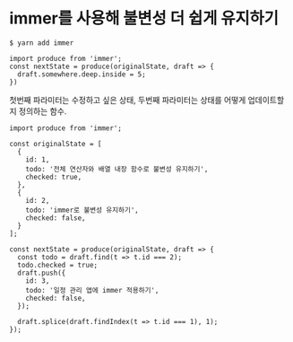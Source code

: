 # immer를 사용해 불변성 더 쉽게 유지하기

```
$ yarn add immer
```
```
import produce from 'immer';
const nextState = produce(originalState, draft => {
  draft.somewhere.deep.inside = 5;
})
```
첫번째 파라미터는 수정하고 싶은 상태, 두번째 파라미터는 상태를 어떻게 업데이트할 지 정의하는 함수.

```
import produce from 'immer';

const originalState = [
  {
    id: 1,
    todo: '전체 연산자와 배열 내장 함수로 불변성 유지하기',
    checked: true,
  },
  {
    id: 2,
    todo: 'immer로 불변성 유지하기',
    checked: false,
  }
];

const nextState = produce(originalState, draft => {
  const todo = draft.find(t => t.id === 2);
  todo.checked = true;
  draft.push({
    id: 3,
    todo: '일정 관리 앱에 immer 적용하기',
    checked: false,
  });

  draft.splice(draft.findIndex(t => t.id === 1), 1);
});
```